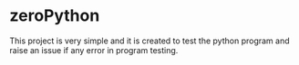 # zeroPython
This project is very simple and it is created to test the python program and raise an issue if any error in program testing.
